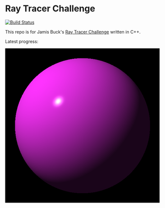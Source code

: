 # Ray Tracer Challenge

[![Build Status](https://travis-ci.org/karangovil/ray_tracer.svg?branch=master)](https://travis-ci.org/karangovil/ray_tracer)

This repo is for Jamis Buck's [Ray Tracer Challenge](https://pragprog.com/book/jbtracer/the-ray-tracer-challenge) written in C++.

Latest progress:

![alt text](https://raw.githubusercontent.com/karangovil/ray_tracer/master/latest.png)

